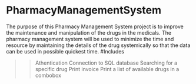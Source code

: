 # PharmacyManagementSystem
The purpose of this Pharmacy Management System project is to improve the maintenance and manipulation of the drugs in the medicals.
The pharmacy management system will be used to minimize the time and resource by maintaining the details of the drug systemically so that the data can be used in possible quickest time.
#Includes
>>Athentication
>>Connection to SQL database
>>Searching for a specific drug
>>Print invoice
>>Print a list of available drugs in a combobox
